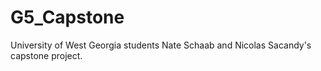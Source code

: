 # G5_Capstone
University of West Georgia students Nate Schaab and Nicolas Sacandy's capstone project.
